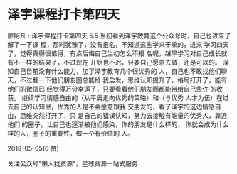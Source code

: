 # 泽宇课程打卡第四天

廖阿凡 : 泽宇课程打卡第四天 5.5 当初看到泽宇教育这个公众号时，自己也进来了解了一下课 程，那时犹豫了，没有报名，不知道这些学来干嘛的，进来 学习四天了，觉得真得很值得，有点后悔自己当初怎么不报 名呢，越早学习对自己成长就有不一样的结果了，不过现在 开始也不迟，只要自己愿意去做，还是可以的。 深知自己目前没有什么能力，加了泽宇教育几个很优秀的 人，自己也不敢找他们聊天，不过翻一下他们朋友圈总能给 我启发，思维认知提升了，格局打开了，能有他们的微信已 经觉得万分幸运了，只要看看他们朋友圈都能带给自己些许 的收获。 继续学习情感自由的（从平庸走向优秀的策略）和（与优秀 人才为伍）在过去自己的认知里，优秀的人是不会愿意跟我 交朋友的，看了泽宇的这边情感自由，思维突然打开了，只 是自己的错误认知，努力去接触有能量的优秀人，靠近他们 的圈子，让自己也逐渐被他们感染，你的朋友是什么样的， 你就会成为什么样的人，圈子的重要性，做一个有价值的 人。

2018-05-05(6 赞)

关注公众号"懒人找资源"，星球资源一站式服务